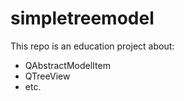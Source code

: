 simpletreemodel
===

This repo is an education project about:
* QAbstractModelItem
* QTreeView
* etc.
